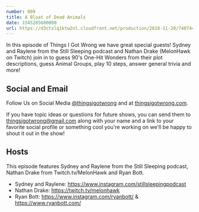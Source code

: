 ```yaml
---
number: 009
title: A Bloat of Dead Animals
date: 1545285600000
url: https://d3ctxlq1ktw2nl.cloudfront.net/production/2018-11-20/7407444-44100-2-41c29757b4357.m4a
---
```


In this episode of Things I Got Wrong we have great special guests! Sydney and Raylene from the Still Sleeping podcast and Nathan Drake (MelonHawk on Twitch) join in to guess 90's One-Hit Wonders from their plot descriptions, guess Animal Groups, play 10 steps, answer general trivia and more!

## Social and Email

Follow Us on Social Media [@thingsigotwrong](https://instagram.com/thingsigotwrong) and at [thingsigotwrong.com](https://thingsigotwrong.com).

If you have topic ideas or questions for future shows, you can send them to thingsigotwrong@gmail.com along with your name and a link to your favorite social profile or something cool you're working on we'll be happy to shout it out in the show!

## Hosts

This episode features Sydney and Raylene from the Still Sleeping podcast, Nathan Drake from Twitch.tv/MelonHawk and Ryan Bott.

- Sydney and Raylene: https://www.instagram.com/stillsleepingpodcast
- Nathan Drake: https://twitch.tv/melonhawk
- Ryan Bott: https://www.instagram.com/ryanbott/ & https://www.ryanbott.com/
